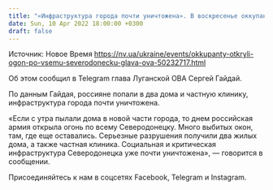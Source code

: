 ```yaml
---
title: "«Инфраструктура города почти уничтожена». В воскресенье оккупанты открыли огонь по всему Северодонецку — глава ОВА"
date: Sun, 10 Apr 2022 18:00:00 +0300
draft: false
---
```

Источник: Новое Время https://nv.ua/ukraine/events/okkupanty-otkryli-ogon-po-vsemu-severodonecku-glava-ova-50232717.html


Об этом сообщил в Telegram глава Луганской ОВА Сергей Гайдай.

По данным Гайдая, россияне попали в два дома и частную клинику, инфраструктура города почти уничтожена.

 «Если с утра пылали дома в новой части города, то днем ​​российская армия открыла огонь по всему Северодонецку. Много выбитых окон, там, где еще оставались. Серьезные разрушения получили два жилых дома, а также частная клиника. Социальная и критическая инфраструктура Северодонецка уже почти уничтожена», — говорится в сообщении.

Присоединяйтесь к нам в соцсетях Facebook, Telegram и Instagram.
